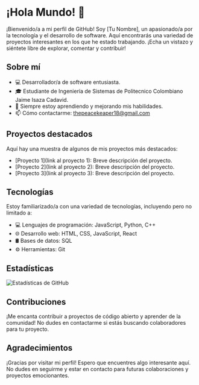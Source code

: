 # ¡Hola Mundo! 👋

¡Bienvenido/a a mi perfil de GitHub! Soy [Tu Nombre], un apasionado/a por la tecnología y el desarrollo de software. Aquí encontrarás una variedad de proyectos interesantes en los que he estado trabajando. ¡Echa un vistazo y siéntete libre de explorar, comentar y contribuir!

## Sobre mí
- 💻 Desarrollador/a de software entusiasta.
- 🎓 Estudiante de Ingeniería de Sistemas de Politecnico Colombiano Jaime Isaza Cadavid.
- 🌱 Siempre estoy aprendiendo y mejorando mis habilidades.
- 📫 Cómo contactarme: thepeacekeaper18@gmail.com

## Proyectos destacados
Aquí hay una muestra de algunos de mis proyectos más destacados:

- [Proyecto 1](link al proyecto 1): Breve descripción del proyecto.
- [Proyecto 2](link al proyecto 2): Breve descripción del proyecto.
- [Proyecto 3](link al proyecto 3): Breve descripción del proyecto.

## Tecnologías
Estoy familiarizado/a con una variedad de tecnologías, incluyendo pero no limitado a:

- 💻 Lenguajes de programación: JavaScript, Python, C++
- 🌐 Desarrollo web: HTML, CSS, JavaScript, React
- 🛢️ Bases de datos: SQL
- ⚙️ Herramientas: Git

## Estadísticas
![Estadísticas de GitHub](https://github-readme-stats.vercel.app/api?username=tunombre&show_icons=true&theme=radical)

## Contribuciones
¡Me encanta contribuir a proyectos de código abierto y aprender de la comunidad! No dudes en contactarme si estás buscando colaboradores para tu proyecto.

## Agradecimientos
¡Gracias por visitar mi perfil! Espero que encuentres algo interesante aquí. No dudes en seguirme y estar en contacto para futuras colaboraciones y proyectos emocionantes.


